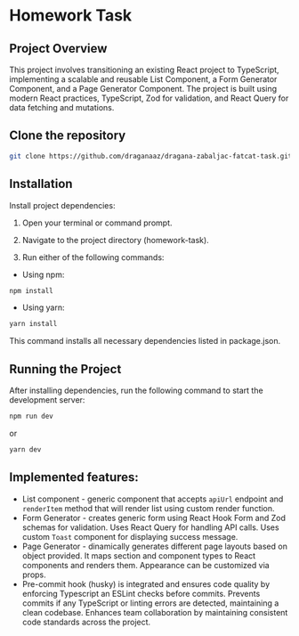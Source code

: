 # Homework Task

## Project Overview

This project involves transitioning an existing React project to TypeScript, implementing a scalable and reusable List Component, a Form Generator Component, and a Page Generator Component. The project is built using modern React practices, TypeScript, Zod for validation, and React Query for data fetching and mutations.

## Clone the repository

```bash
git clone https://github.com/draganaaz/dragana-zabaljac-fatcat-task.git
```

## Installation

Install project dependencies:

1. Open your terminal or command prompt.

2. Navigate to the project directory (homework-task).

3. Run either of the following commands:

-   Using npm:

```bash
npm install
```

-   Using yarn:

```bash
yarn install
```

This command installs all necessary dependencies listed in package.json.

## Running the Project

After installing dependencies, run the following command to start the development server:

```bash
npm run dev
```

or

```bash
yarn dev
```

## Implemented features:

-   List component - generic component that accepts `apiUrl` endpoint and `renderItem` method that will render list using custom render function.
-   Form Generator - creates generic form using React Hook Form and Zod schemas for validation. Uses React Query for handling API calls. Uses custom `Toast` component for displaying success message.
-   Page Generator - dinamically generates different page layouts based on object provided. It maps section and component types to React components and renders them. Appearance can be customized via props.
-   Pre-commit hook (husky) is integrated and ensures code quality by enforcing Typescript an ESLint checks before commits. Prevents commits if any TypeScript or linting errors are detected, maintaining a clean codebase. Enhances team collaboration by maintaining consistent code standards across the project.
